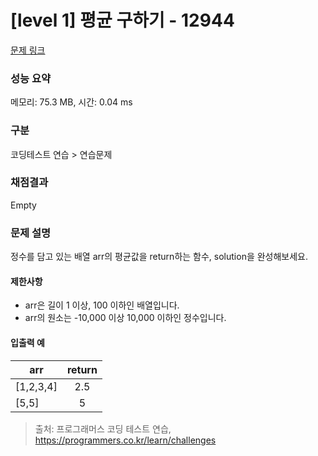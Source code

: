 # [level 1] 평균 구하기 - 12944 

[문제 링크](https://school.programmers.co.kr/learn/courses/30/lessons/12944) 

### 성능 요약

메모리: 75.3 MB, 시간: 0.04 ms

### 구분

코딩테스트 연습 > 연습문제

### 채점결과

Empty

### 문제 설명

<p style="user-select: auto;">정수를 담고 있는 배열 arr의 평균값을 return하는 함수, solution을 완성해보세요.</p>

<h4 style="user-select: auto;">제한사항</h4>

<ul style="user-select: auto;">
<li style="user-select: auto;">arr은 길이 1 이상, 100 이하인 배열입니다.</li>
<li style="user-select: auto;">arr의 원소는  -10,000 이상 10,000 이하인 정수입니다.</li>
</ul>

<h4 style="user-select: auto;">입출력 예</h4>
<table class="table" style="user-select: auto;">
        <thead style="user-select: auto;"><tr style="user-select: auto;">
<th style="user-select: auto;">arr</th>
<th style="text-align: center; user-select: auto;">return</th>
</tr>
</thead>
        <tbody style="user-select: auto;"><tr style="user-select: auto;">
<td style="user-select: auto;">[1,2,3,4]</td>
<td style="text-align: center; user-select: auto;">2.5</td>
</tr>
<tr style="user-select: auto;">
<td style="user-select: auto;">[5,5]</td>
<td style="text-align: center; user-select: auto;">5</td>
</tr>
</tbody>
      </table>

> 출처: 프로그래머스 코딩 테스트 연습, https://programmers.co.kr/learn/challenges